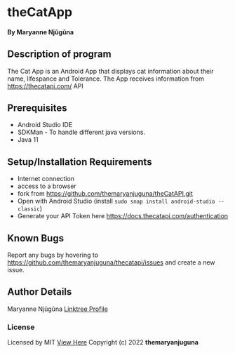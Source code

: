 # theCatApp
#### By **Maryanne Njũgũna**

## Description of program
The Cat App is an Android App that displays cat information about their name, lifespance and Tolerance. The App receives information from https://thecatapi.com/ API

## Prerequisites
* Android Studio IDE
* SDKMan - To handle different java versions.
* Java 11

## Setup/Installation Requirements
* Internet connection
* access to a browser
* fork from https://github.com/themaryanjuguna/theCatAPI.git
* Open with Android Studio (install `sudo snap install android-studio --classic`)
* Generate your API Token here https://docs.thecatapi.com/authentication

## Known Bugs
Report any bugs by hovering to https://github.com/themaryanjuguna/thecatapi/issues and create a new issue.

## Author Details
Maryanne Njũgũna [Linktree Profile](https://linktr.ee/themaryanjuguna)

### License
Licensed by MIT [View Here](https://github.com/themaryanjuguna/theCatApi/blob/master/Licence)
Copyright (c) 2022 **themaryanjuguna**